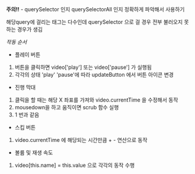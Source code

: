 **주의!!** -  querySelector 인지 querySelectorAll 인지 정확하게 파악해서 사용하기

해당query에 걸리는 태그는 다수인데 querySelector 으로 걸 경우 전부 불러오지 못하는 경우가 생김

*작동 순서*

- 플레이 버튼

1. 버튼을 클릭하면  video['play'] 또는 video['pause'] 가 실행됨
2. 각각의 상태 'play' 'pause'에 따라 updateButton 에서 버튼 아이콘 변경



- 진행 막대

1. 클릭을 할 때는 해당 X 좌표를 가져와 video.currentTime 을 수정해서 동작
2. mousedown을 하고 움직이면 scrub 함수 실행
3. 1 번과 같음



- 스킵 버튼

1. video.currentTime 에 해당되는 시간만큼 + - 연산으로 동작



- 볼륨 및 재생 속도

1. video[this.name] = this.value 으로 각각의 동작 수행

